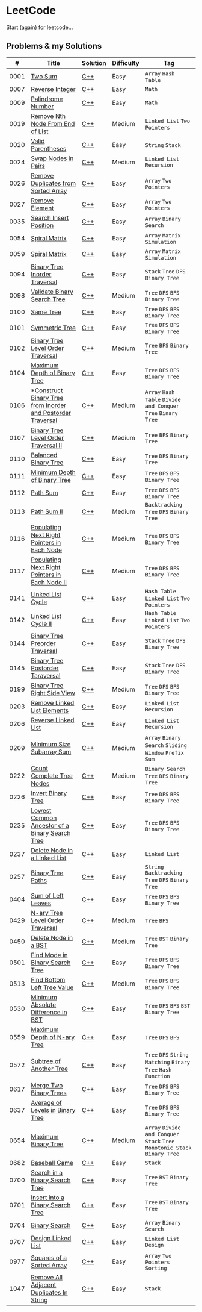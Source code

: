 # LeetCode

Start (again) for leetcode...

## Problems & my Solutions

| #    | Title                                                                                                                                                    | Solution                                                                                                                           | Difficulty | Tag                                                                         |
|------|----------------------------------------------------------------------------------------------------------------------------------------------------------|------------------------------------------------------------------------------------------------------------------------------------|------------|-----------------------------------------------------------------------------|
| 0001 | [Two Sum](https://leetcode.com/problems/two-sum/)                                                                                                        | [C++](https://github.com/jinchengKuang/leetcode/blob/main/cpp/0001_Two_Sum.cpp)                                                    | Easy       | `Array` `Hash Table`                                                        |
| 0007 | [Reverse Integer](https://leetcode.com/problems/reverse-integer/)                                                                                        | [C++](https://github.com/jinchengKuang/leetcode/blob/main/cpp/0007_Reverse_Integer.cpp)                                            | Easy       | `Math`                                                                      |
| 0009 | [Palindrome Number](https://leetcode.com/problems/palindrome-number/)                                                                                    | [C++](https://github.com/jinchengKuang/leetcode/blob/main/cpp/0009_Palindrome_Number.cpp)                                          | Easy       | `Math`                                                                      |
| 0019 | [Remove Nth Node From End of List](https://leetcode.com/problems/remove-nth-node-from-end-of-list/)                                                      | [C++](https://github.com/jinchengKuang/leetcode/blob/main/cpp/Linked_List/0019_Remove_Nth_Node_From_End_of_List.cpp)               | Medium     | `Linked List` `Two Pointers`                                                |
| 0020 | [Valid Parentheses](https://leetcode.com/problems/valid-parentheses/)                                                                                    | [C++](https://github.com/jinchengKuang/leetcode/blob/main/cpp/0020_Valid_Parentheses.cpp)                                          | Easy       | `String` `Stack`                                                            |
| 0024 | [Swap Nodes in Pairs](https://leetcode.com/problems/swap-nodes-in-pairs/)                                                                                | [C++](https://github.com/jinchengKuang/leetcode/blob/main/cpp/Linked_List/0024_Swap_Nodes_in_Pairs.cpp)                            | Medium     | `Linked List` `Recursion`                                                   |
| 0026 | [Remove Duplicates from Sorted Array](https://leetcode.com/problems/remove-duplicates-from-sorted-array/)                                                | [C++](https://github.com/jinchengKuang/leetcode/blob/main/cpp/0026_Remove_Duplicates_from_Sorted_Array.cpp)                        | Easy       | `Array` `Two Pointers`                                                      |
| 0027 | [Remove Element](https://leetcode.com/problems/remove-element/)                                                                                          | [C++](https://github.com/jinchengKuang/leetcode/blob/main/cpp/Array/0027_Remove_Element.cpp)                                       | Easy       | `Array` `Two Pointers`                                                      |
| 0035 | [Search Insert Position](https://leetcode.com/problems/search-insert-position/)                                                                          | [C++](https://github.com/jinchengKuang/leetcode/blob/main/cpp/Array/0035_Search_Insert_Position.cpp)                               | Easy       | `Array` `Binary Search`                                                     |
| 0054 | [Spiral Matrix](https://leetcode.com/problems/spiral-matrix/)                                                                                            | [C++](https://github.com/jinchengKuang/leetcode/blob/main/cpp/Array/0054_Spiral_Matrix.cpp)                                        | Easy       | `Array` `Matrix` `Simulation`                                               |
| 0059 | [Spiral Matrix](https://leetcode.com/problems/spiral-matrix-ii/)                                                                                         | [C++](https://github.com/jinchengKuang/leetcode/blob/main/cpp/Array/0059_Spiral_Matrix_II.cpp)                                     | Easy       | `Array` `Matrix` `Simulation`                                               |
| 0094 | [Binary Tree Inorder Traversal](https://leetcode.com/problems/binary-tree-inorder-traversal/)                                                            | [C++](https://github.com/jinchengKuang/leetcode/blob/main/cpp/0094_Binary_Tree_Inorder_Traversal.cpp)                              | Easy       | `Stack` `Tree` `DFS` `Binary Tree`                                          |
| 0098 | [Validate Binary Search Tree](https://leetcode.com/problems/validate-binary-search-tree/)                                                                | [C++](https://github.com/jinchengKuang/leetcode/blob/main/cpp/0098_Validate_Binary_Search_Tree.cpp)                                | Medium     | `Tree` `DFS` `BFS` `Binary Tree`                                            |
| 0100 | [Same Tree](https://leetcode.com/problems/same-tree/)                                                                                                    | [C++](https://github.com/jinchengKuang/leetcode/blob/main/cpp/0100_Same_Tree.cpp)                                                  | Easy       | `Tree` `DFS` `BFS` `Binary Tree`                                            |
| 0101 | [Symmetric Tree](https://leetcode.com/problems/symmetric-tree/)                                                                                          | [C++](https://github.com/jinchengKuang/leetcode/blob/main/cpp/0101_Symmetric_Tree.cpp)                                             | Easy       | `Tree` `DFS` `BFS` `Binary Tree`                                            |
| 0102 | [Binary Tree Level Order Traversal](https://leetcode.com/problems/binary-tree-level-order-traversal/)                                                    | [C++](https://github.com/jinchengKuang/leetcode/blob/main/cpp/0102_Binary_Tree_Level_Order_Traversal.cpp)                          | Medium     | `Tree` `BFS` `Binary Tree`                                                  |
| 0104 | [Maximum Depth of Binary Tree](https://leetcode.com/problems/maximum-depth-of-binary-tree/)                                                              | [C++](https://github.com/jinchengKuang/leetcode/blob/main/cpp/0104_Maximum_Depth_of_Binary_Tree.cpp)                               | Easy       | `Tree` `DFS` `BFS` `Binary Tree`                                            |
| 0106 | *[Construct Binary Tree from Inorder and Postorder Traversal](https://leetcode.com/problems/construct-binary-tree-from-inorder-and-postorder-traversal/) | [C++](https://github.com/jinchengKuang/leetcode/blob/main/cpp/0106_Construct_Binary_Tree_from_Inorder_and_Postorder_Traversal.cpp) | Medium     | `Array` `Hash Table` `Divide and Conquer` `Tree` `Binary Tree`              |
| 0107 | [Binary Tree Level Order Traversal II](https://leetcode.com/problems/binary-tree-level-order-traversal-ii/)                                              | [C++](https://github.com/jinchengKuang/leetcode/blob/main/cpp/0107_Binary_Tree_Level_Order_Traversal_2.cpp)                        | Medium     | `Tree` `BFS` `Binary Tree`                                                  |
| 0110 | [Balanced Binary Tree](https://leetcode.com/problems/balanced-binary-tree/)                                                                              | [C++](https://github.com/jinchengKuang/leetcode/blob/main/cpp/0110_Balanced_Binary_Tree.cpp)                                       | Easy       | `Tree` `DFS` `Binary Tree`                                                  |
| 0111 | [Minimum Depth of Binary Tree](https://leetcode.com/problems/minimum-depth-of-binary-tree/)                                                              | [C++](https://github.com/jinchengKuang/leetcode/blob/main/cpp/0111_Minimun_Depth_Of_Binary_Tree.cpp)                               | Easy       | `Tree` `DFS` `BFS` `Binary Tree`                                            |
| 0112 | [Path Sum](https://leetcode.com/problems/path-sum/)                                                                                                      | [C++](https://github.com/jinchengKuang/leetcode/blob/main/cpp/0112_Path_Sum.cpp)                                                   | Easy       | `Tree` `DFS` `BFS` `Binary Tree`                                            |
| 0113 | [Path Sum II](https://leetcode.com/problems/path-sum-ii/)                                                                                                | [C++](https://github.com/jinchengKuang/leetcode/blob/main/cpp/0113_Path_Sum_2.cpp)                                                 | Medium     | `Backtracking` `Tree` `DFS` `Binary Tree`                                   |
| 0116 | [Populating Next Right Pointers in Each Node](https://leetcode.com/problems/populating-next-right-pointers-in-each-node/)                                | [C++](https://github.com/jinchengKuang/leetcode/blob/main/cpp/0116_Populating_Next_Right_Pointers_In_Each_Node.cpp)                | Medium     | `Tree` `DFS` `BFS` `Binary Tree`                                            |
| 0117 | [Populating Next Right Pointers in Each Node II](https://leetcode.com/problems/populating-next-right-pointers-in-each-node-ii/)                          | [C++](https://github.com/jinchengKuang/leetcode/blob/main/cpp/0117_Populating_Next_Right_Pointers_In_Each_Node_2.cpp)              | Medium     | `Tree` `DFS` `BFS` `Binary Tree`                                            |
| 0141 | [Linked List Cycle](https://leetcode.com/problems/linked-list-cycle/)                                                                                    | [C++](https://github.com/jinchengKuang/leetcode/blob/main/cpp/Linked_List/0141_Linked_List_Cycle.cpp)                              | Easy       | `Hash Table` `Linked List` `Two Pointers`                                   |
| 0142 | [Linked List Cycle II](https://leetcode.com/problems/linked-list-cycle-ii/)                                                                              | [C++](https://github.com/jinchengKuang/leetcode/blob/main/cpp/Linked_List/0142_Linked_List_Cycle_II.cpp)                           | Easy       | `Hash Table` `Linked List` `Two Pointers`                                   |
| 0144 | [Binary Tree Preorder Traversal](https://leetcode.com/problems/binary-tree-preorder-traversal/)                                                          | [C++](https://github.com/jinchengKuang/leetcode/blob/main/cpp/0144_Binary_Tree_Preorder_Traversal.cpp)                             | Easy       | `Stack` `Tree` `DFS` `Binary Tree`                                          |
| 0145 | [Binary Tree Postorder Taraversal](https://leetcode.com/problems/binary-tree-postorder-traversal/)                                                       | [C++](https://github.com/jinchengKuang/leetcode/blob/main/cpp/0145_Binary_Tree_Postorder_Traversal.cpp)                            | Easy       | `Stack` `Tree` `DFS` `Binary Tree`                                          |
| 0199 | [Binary Tree Right Side View](https://leetcode.com/problems/binary-tree-right-side-view/)                                                                | [C++](https://github.com/jinchengKuang/leetcode/blob/main/cpp/0199_Binary_Tree_Right_Side_View.cpp)                                | Medium     | `Tree` `DFS` `BFS` `Binary Tree`                                            |
| 0203 | [Remove Linked List Elements](https://leetcode.com/problems/remove-linked-list-elements/)                                                                | [C++](https://github.com/jinchengKuang/leetcode/blob/main/cpp/Linked_List/0203_Remove_Linked_List_Elements.cpp)                    | Easy       | `Linked List` `Recursion`                                                   |
| 0206 | [Reverse Linked List](https://leetcode.com/problems/reverese-linked-list/)                                                                               | [C++](https://github.com/jinchengKuang/leetcode/blob/main/cpp/Linked_List/0206_Reverse_Linked_List.cpp)                            | Easy       | `Linked List` `Recursion`                                                   |
| 0209 | [Minimum Size Subarray Sum](https://leetcode.com/problems/minimum-size-subarray-sum/)                                                                    | [C++](https://github.com/jinchengKuang/leetcode/blob/main/cpp/Array/0209_Minimum_Size_Subarray_Sum.cpp)                            | Medium     | `Array` `Binary Search` `Sliding Window` `Prefix Sum`                       |
| 0222 | [Count Complete Tree Nodes](https://leetcode.com/problems/count-complete-tree-nodes/)                                                                    | [C++](https://github.com/jinchengKuang/leetcode/blob/main/cpp/0222_Count_Complete_Tree_Nodes.cpp)                                  | Medium     | `Binary Search` `Tree` `DFS` `Binary Tree`                                  |
| 0226 | [Invert Binary Tree](https://leetcode.com/problems/invert-binary-tree/)                                                                                  | [C++](https://github.com/jinchengKuang/leetcode/blob/main/cpp/0226_Invert_Binary_Tree.cpp)                                         | Easy       | `Tree` `DFS` `BFS` `Binary Tree`                                            |
| 0235 | [Lowest Common Ancestor of a Binary Search Tree](https://leetcode.com/problems/lowest-common-ancestor-of-a-binary-search-tree/)                          | [C++](https://github.com/jinchengKuang/leetcode/blob/main/cpp/0235_Lowest_Common_Ancestor_of_a_Binary_Search_Tree.cpp)             | Easy       | `Tree` `DFS` `BFS` `Binary Tree`                                            |
| 0237 | [Delete Node in a Linked List](https://leetcode.com/problems/delete-node-in-a-linked-list/)                                                              | [C++](https://github.com/jinchengKuang/leetcode/blob/main/cpp/Linked_List/0237_Delete_Node_in_a_Linked_List.cpp)                   | Easy       | `Linked List`                                                               |
| 0257 | [Binary Tree Paths](https://leetcode.com/problems/binary-tree-paths/)                                                                                    | [C++](https://github.com/jinchengKuang/leetcode/blob/main/cpp/0257_Binary_Tree_Paths.cpp)                                          | Easy       | `String` `Backtracking` `Tree` `DFS` `Binary Tree`                          |
| 0404 | [Sum of Left Leaves](https://leetcode.com/problems/sum-of-left-leaves/)                                                                                  | [C++](https://github.com/jinchengKuang/leetcode/blob/main/cpp/0404_Sum_of_Left_Leaves.cpp)                                         | Easy       | `Tree` `DFS` `BFS` `Binary Tree`                                            |
| 0429 | [N-ary Tree Level Order Traversal](https://leetcode.com/problems/n-ary-tree-level-order-traversal/)                                                      | [C++](https://github.com/jinchengKuang/leetcode/blob/main/cpp/0429_N-ary_Tree_Level_Order_Traversal.cpp)                           | Medium     | `Tree` `BFS`                                                                |
| 0450 | [Delete Node in a BST](https://leetcode.com/problems/delete-node-in-a-bst/)                                                                              | [C++](https://github.com/jinchengKuang/leetcode/blob/main/cpp/0450_Delete_Node_in_a_BST.cpp)                                       | Medium     | `Tree` `BST` `Binary Tree`                                                  |
| 0501 | [Find Mode in Binary Search Tree](https://leetcode.com/problems/find-mode-in-binary-search-tree/)                                                        | [C++](https://github.com/jinchengKuang/leetcode/blob/main/cpp/0501_Find_Mode_in_Binary_Search_Tree.cpp)                            | Easy       | `Tree` `DFS` `BFS` `Binary Tree`                                            |
| 0513 | [Find Bottom Left Tree Value](https://leetcode.com/problems/find-bottom-left-tree-value/)                                                                | [C++](https://github.com/jinchengKuang/leetcode/blob/main/cpp/0513_Find_Bottom_Left_Tree_Value.cpp)                                | Medium     | `Tree` `DFS` `BFS` `Binary Tree`                                            |
| 0530 | [Minimum Absolute Difference in BST](https://leetcode.com/problems/minimum-absolute-difference-in-bst/)                                                  | [C++](https://github.com/jinchengKuang/leetcode/blob/main/cpp/0530_Minimum_Absolute_Difference_in_BST.cpp)                         | Easy       | `Tree` `DFS` `BFS` `BST` `Binary Tree`                                      |
| 0559 | [Maximum Depth of N-ary Tree](https://leetcode.com/problems/maximum-depth-of-n-ary-tree/)                                                                | [C++](https://github.com/jinchengKuang/leetcode/blob/main/cpp/0559_Maximum_Depth_Of_N_ary_Tree.cpp)                                | Easy       | `Tree` `DFS` `BFS`                                                          |
| 0572 | [Subtree of Another Tree](https://leetcode.com/problems/subtree-of-another-tree/)                                                                        | [C++](https://github.com/jinchengKuang/leetcode/blob/main/cpp/0572_Subtree_Of_Another_Tree.cpp)                                    | Easy       | `Tree` `DFS` `String Matching` `Binary Tree` `Hash Function`                |
| 0617 | [Merge Two Binary Trees](https://leetcode.com/problems/merge-two-binary-trees/)                                                                          | [C++](https://github.com/jinchengKuang/leetcode/blob/main/cpp/0617_Merge_Two_Binary_Trees.cpp)                                     | Easy       | `Tree` `DFS` `BFS` `Binary Tree`                                            |
| 0637 | [Average of Levels in Binary Tree](https://leetcode.com/problems/average-of-levels-in-binary-tree/)                                                      | [C++](https://github.com/jinchengKuang/leetcode/blob/main/cpp/0637_Average_Of_Levels_In_Binary_Tree.cpp)                           | Easy       | `Tree` `DFS` `BFS` `Binary Tree`                                            |
| 0654 | [Maximum Binary Tree](https://leetcode.com/problems/maximum-binary-tree/)                                                                                | [C++](https://github.com/jinchengKuang/leetcode/blob/main/cpp/0654_Maximum_Binary_Tree.cpp)                                        | Medium     | `Array` `Divide and Conquer` `Stack` `Tree` `Monotonic Stack` `Binary Tree` |
| 0682 | [Baseball Game](https://leetcode.com/problems/baseball-game/)                                                                                            | [C++](https://github.com/jinchengKuang/leetcode/blob/main/cpp/0682_Baseball_Game.cpp)                                              | Easy       | `Stack`                                                                     |
| 0700 | [Search in a Binary Search Tree](https://leetcode.com/problems/search-in-a-binary-search-tree/)                                                          | [C++](https://github.com/jinchengKuang/leetcode/blob/main/cpp/0700_Search_in_a_Binary_Search_Tree.cpp)                             | Easy       | `Tree` `BST` `Binary Tree`                                                  |
| 0701 | [Insert into a Binary Search Tree](https://leetcode.com/problems/insert-into-a-binary-search-tree/)                                                      | [C++](https://github.com/jinchengKuang/leetcode/blob/main/cpp/0701_Insert_into_a_Binary_Search_Treecpp.cpp)                        | Easy       | `Tree` `BST` `Binary Tree`                                                  |
| 0704 | [Binary Search](https://leetcode.com/problems/binary-search/)                                                                                            | [C++](https://github.com/jinchengKuang/leetcode/blob/main/cpp/Array/0704_Binary_Search.cpp)                                        | Easy       | `Array` `Binary Search`                                                     |
| 0707 | [Design Linked List](https://leetcode.com/problems/design-linked-list/)                                                                                  | [C++](https://github.com/jinchengKuang/leetcode/blob/main/cpp/Linked_List/0707_Design_Linked_List.cpp)                             | Easy       | `Linked List` `Design`                                                      |
| 0977 | [Squares of a Sorted Array](https://leetcode.com/problems/squares-of-a-sorted-array/)                                                                    | [C++](https://github.com/jinchengKuang/leetcode/blob/main/cpp/Array/0977_Squares_of_a_Sorted_Array.cpp)                            | Easy       | `Array` `Two Pointers` `Sorting`                                            |
| 1047 | [Remove All Adjacent Duplicates In String](https://leetcode.com/problems/remove-all-adjacent-duplicates-in-string/)                                      | [C++](https://github.com/jinchengKuang/leetcode/blob/main/cpp/1047_Remove_All_Adjacent_Duplicates_In_String.cpp)                   | Easy       | `Stack`                                                                     |

